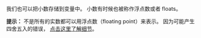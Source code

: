 我们也可以把小数存储到变量中。 小数有时候也被称作浮点数或者 floats。

**提示：** 不是所有的实数都可以用浮点数（floating point）来表示。 因为可能产生四舍五入的错误， [点击这里了解细节](https://en.wikipedia.org/wiki/Floating-point_arithmetic#Accuracy_problems)。


